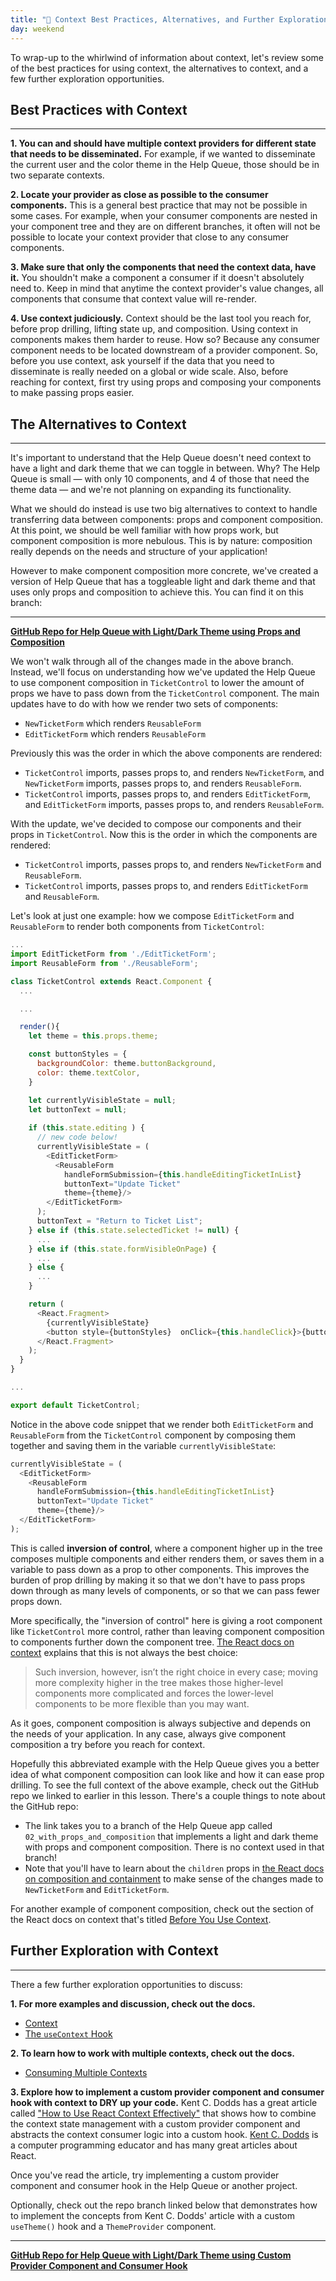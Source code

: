 ```yaml
---
title: "📓 Context Best Practices, Alternatives, and Further Exploration"
day: weekend
---
```


To wrap-up to the whirlwind of information about context, let's review some of the best practices for using context, the alternatives to context, and a few further exploration opportunities.

## Best Practices with Context
---

**1. You can and should have multiple context providers for different state that needs to be disseminated.** For example, if we wanted to disseminate the current user and the color theme in the Help Queue, those should be in two separate contexts.

**2. Locate your provider as close as possible to the consumer components.** This is a general best practice that may not be possible in some cases. For example, when your consumer components are nested in your component tree and they are on different branches, it often will not be possible to locate your context provider that close to any consumer components. 

**3. Make sure that only the components that need the context data, have it.** You shouldn't make a component a consumer if it doesn't absolutely need to. Keep in mind that anytime the context provider's value changes, all components that consume that context value will re-render. 

**4. Use context judiciously.** Context should be the last tool you reach for, before prop drilling, lifting state up, and composition. Using context in components makes them harder to reuse. How so? Because any consumer component needs to be located downstream of a provider component. So, before you use context, ask yourself if the data that you need to disseminate is really needed on a global or wide scale. Also, before reaching for context, first try using props and composing your components to make passing props easier.

## The Alternatives to Context
---

It's important to understand that the Help Queue doesn't need context to have a light and dark theme that we can toggle in between. Why? The Help Queue is small — with only 10 components, and 4 of those that need the theme data — and we're not planning on expanding its functionality.

What we should do instead is use two big alternatives to context to handle transferring data between components: props and component composition. At this point, we should be well familiar with how props work, but component composition is more nebulous. This is by nature: composition really depends on the needs and structure of your application!

However to make component composition more concrete, we've created a version of Help Queue that has a toggleable light and dark theme and that uses only props and composition to achieve this. You can find it on this branch:

---
**[<i class="glyphicon glyphicon-folder-open"></i>  GitHub Repo for Help Queue with Light/Dark Theme using Props and Composition](https://github.com/epicodus-lessons/react-help-queue-with-context/tree/02_with_props_and_composition)**

We won't walk through all of the changes made in the above branch. Instead, we'll focus on understanding how we've updated the Help Queue to use component composition in `TicketControl` to lower the amount of props we have to pass down from the `TicketControl` component. The main updates have to do with how we render two sets of components:

* `NewTicketForm` which renders `ReusableForm`
* `EditTicketForm` which renders `ReusableForm`

Previously this was the order in which the above components are rendered:

* `TicketControl` imports, passes props to, and renders `NewTicketForm`, and `NewTicketForm` imports, passes props to, and renders `ReusableForm`.
* `TicketControl` imports, passes props to, and renders `EditTicketForm`, and `EditTicketForm` imports, passes props to, and renders `ReusableForm`.

With the update, we've decided to compose our components and their props in `TicketControl`. Now this is the order in which the components are rendered:

* `TicketControl` imports, passes props to, and renders `NewTicketForm` and `ReusableForm`.
* `TicketControl` imports, passes props to, and renders `EditTicketForm` and `ReusableForm`.

Let's look at just one example: how we compose `EditTicketForm` and `ReusableForm` to render both components from `TicketControl`:

```js
...
import EditTicketForm from './EditTicketForm';
import ReusableForm from './ReusableForm';

class TicketControl extends React.Component {
  ...

  ...

  render(){
    let theme = this.props.theme;

    const buttonStyles = { 
      backgroundColor: theme.buttonBackground, 
      color: theme.textColor, 
    }

    let currentlyVisibleState = null;
    let buttonText = null; 
    
    if (this.state.editing ) {      
      // new code below!
      currentlyVisibleState = (
        <EditTicketForm>
          <ReusableForm 
            handleFormSubmission={this.handleEditingTicketInList}
            buttonText="Update Ticket" 
            theme={theme}/>
        </EditTicketForm>
      );
      buttonText = "Return to Ticket List";
    } else if (this.state.selectedTicket != null) {
      ...
    } else if (this.state.formVisibleOnPage) {
      ...
    } else {
      ...
    }

    return (
      <React.Fragment>
        {currentlyVisibleState}
        <button style={buttonStyles}  onClick={this.handleClick}>{buttonText}</button> 
      </React.Fragment>
    );
  }
}

...

export default TicketControl;
```

Notice in the above code snippet that we render both `EditTicketForm` and `ReusableForm` from the `TicketControl` component by composing them together and saving them in the variable `currentlyVisibleState`:

```js
currentlyVisibleState = (
  <EditTicketForm>
    <ReusableForm 
      handleFormSubmission={this.handleEditingTicketInList}
      buttonText="Update Ticket" 
      theme={theme}/>
  </EditTicketForm>
);
```

This is called **inversion of control**, where a component higher up in the tree composes multiple components and either renders them, or saves them in a variable to pass down as a prop to other components. This improves the burden of prop drilling by making it so that we don't have to pass props down through as many levels of components, or so that we can pass fewer props down. 

More specifically, the "inversion of control" here is giving a root component like `TicketControl` more control, rather than leaving component composition to components further down the component tree. [The React docs on context](https://reactjs.org/docs/context.html#before-you-use-context) explains that this is not always the best choice:

> Such inversion, however, isn’t the right choice in every case; moving more complexity higher in the tree makes those higher-level components more complicated and forces the lower-level components to be more flexible than you may want.

As it goes, component composition is always subjective and depends on the needs of your application. In any case, always give component composition a try before you reach for context.

Hopefully this abbreviated example with the Help Queue gives you a better idea of what component composition can look like and how it can ease prop drilling. To see the full context of the above example, check out the GitHub repo we linked to earlier in this lesson. There's a couple things to note about the GitHub repo:

* The link takes you to a branch of the Help Queue app called `02_with_props_and_composition` that implements a light and dark theme with props and component composition. There is no context used in that branch!
* Note that you'll have to learn about the `children` props in [the React docs on composition and containment](https://reactjs.org/docs/composition-vs-inheritance.html#containment) to make sense of the changes made to `NewTicketForm` and `EditTicketForm`.

For another example of component composition, check out the section of the React docs on context that's titled [Before You Use Context](https://reactjs.org/docs/context.html#before-you-use-context). 

## Further Exploration with Context
---

There a few further exploration opportunities to discuss:

**1. For more examples and discussion, check out the docs.**
  
* [Context](https://reactjs.org/docs/context.html)
* [The `useContext` Hook](https://reactjs.org/docs/hooks-reference.html#usecontext)

**2. To learn how to work with multiple contexts, check out the docs.**

* [Consuming Multiple Contexts](https://reactjs.org/docs/context.html#consuming-multiple-contexts)

**3. Explore how to implement a custom provider component and consumer hook with context to DRY up your code.** Kent C. Dodds has a great article called ["How to Use React Context Effectively"](https://kentcdodds.com/blog/how-to-use-react-context-effectively) that shows how to combine the context state management with a custom provider component and abstracts the context consumer logic into a custom hook. [Kent C. Dodds](https://kentcdodds.com/about) is a computer programming educator and has many great articles about React. 

Once you've read the article, try implementing a custom provider component and consumer hook  in the Help Queue or another project.

Optionally, check out the repo branch linked below that demonstrates how to implement the concepts from Kent C. Dodds' article with a custom `useTheme()` hook and a `ThemeProvider` component.

---
**[<i class="glyphicon glyphicon-folder-open"></i>  GitHub Repo for Help Queue with Light/Dark Theme using Custom Provider Component and Consumer Hook](https://github.com/epicodus-lessons/react-help-queue-with-context/tree/03_custom_consumer_hook_and_provider)**
